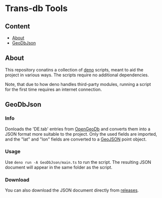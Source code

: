# Trans-db Tools

## Content

* [About](#about)
* [GeoDbJson](#geodbjson)

## About

This repository conatins a collection of [deno](https://deno.land/) scripts, meant to aid the project in various ways.
The scripts require no additional dependencies.

Note, that due to how deno handles third-party modules, running a script for the first time requires an internet connection.

## GeoDbJson

### Info

Donloads the 'DE.tab' entries from [OpenGeoDb](http://opengeodb.giswiki.org/wiki/OpenGeoDB) and converts them into a JSON format more suitable to the project.
Only the used fields are imported, and the "lat" and "lon" fields are converted to a [GeoJSON](https://geojson.org/) point object.

### Usage

Use `deno run -A GeoDbJson/main.ts` to run the script. The resulting JSON document will appear in the same folder as the script.

### Download

You can also download the JSON document directly from [releases](https://github.com/TransDB-de/Tools/releases/download/0.1.0/GeoDbJson.zip).
